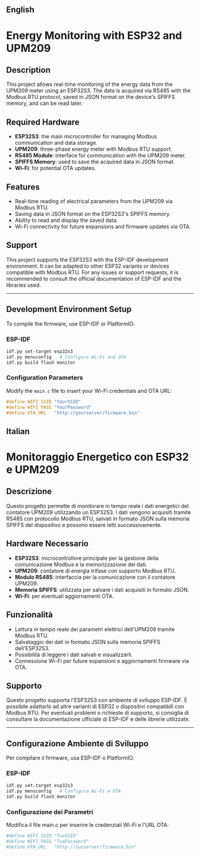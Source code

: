 ## English

# Energy Monitoring with ESP32 and UPM209

## Description

This project allows real-time monitoring of the energy data from the UPM209 meter using an ESP32S3. The data is acquired via RS485 with the Modbus RTU protocol, saved in JSON format on the device's SPIFFS memory, and can be read later.

## Required Hardware

- **ESP32S3**: the main microcontroller for managing Modbus communication and data storage.
- **UPM209**: three-phase energy meter with Modbus RTU support.
- **RS485 Module**: interface for communication with the UPM209 meter.
- **SPIFFS Memory**: used to save the acquired data in JSON format.
- **Wi-Fi**: for potential OTA updates.

## Features

- Real-time reading of electrical parameters from the UPM209 via Modbus RTU.
- Saving data in JSON format on the ESP32S3's SPIFFS memory.
- Ability to read and display the saved data.
- Wi-Fi connectivity for future expansions and firmware updates via OTA.

## Support

This project supports the ESP32S3 with the ESP-IDF development environment. It can be adapted to other ESP32 variants or devices compatible with Modbus RTU. For any issues or support requests, it is recommended to consult the official documentation of ESP-IDF and the libraries used.

---

## Development Environment Setup

To compile the firmware, use ESP-IDF or PlatformIO.

### ESP-IDF

```bash
idf.py set-target esp32s3
idf.py menuconfig   # Configure Wi-Fi and OTA
idf.py build flash monitor
```

### Configuration Parameters

Modify the `main.c` file to insert your Wi-Fi credentials and OTA URL:
```c
#define WIFI_SSID "YourSSID"
#define WIFI_PASS "YourPassword"
#define OTA_URL   "http://yourserver/firmware.bin"
```

## Italian
# Monitoraggio Energetico con ESP32 e UPM209

## Descrizione

Questo progetto permette di monitorare in tempo reale i dati energetici del contatore UPM209 utilizzando un ESP32S3. I dati vengono acquisiti tramite RS485 con protocollo Modbus RTU, salvati in formato JSON sulla memoria SPIFFS del dispositivo e possono essere letti successivamente.

## Hardware Necessario

- **ESP32S3**: microcontrollore principale per la gestione della comunicazione Modbus e la memorizzazione dei dati.
- **UPM209**: contatore di energia trifase con supporto Modbus RTU.
- **Modulo RS485**: interfaccia per la comunicazione con il contatore UPM209.
- **Memoria SPIFFS**: utilizzata per salvare i dati acquisiti in formato JSON.
- **Wi-Fi**: per eventuali aggiornamenti OTA.

## Funzionalità

- Lettura in tempo reale dei parametri elettrici dell'UPM209 tramite Modbus RTU.
- Salvataggio dei dati in formato JSON sulla memoria SPIFFS dell'ESP32S3.
- Possibilità di leggere i dati salvati e visualizzarli.
- Connessione Wi-Fi per future espansioni e aggiornamenti firmware via OTA.

## Supporto

Questo progetto supporta l'ESP32S3 con ambiente di sviluppo ESP-IDF. È possibile adattarlo ad altre varianti di ESP32 o dispositivi compatibili con Modbus RTU. Per eventuali problemi o richieste di supporto, si consiglia di consultare la documentazione ufficiale di ESP-IDF e delle librerie utilizzate.

---

## Configurazione Ambiente di Sviluppo

Per compilare il firmware, usa ESP-IDF o PlatformIO.

### ESP-IDF

```bash
idf.py set-target esp32s3
idf.py menuconfig   # Configura Wi-Fi e OTA
idf.py build flash monitor
```
### Configurazione dei Parametri

Modifica il file main.c per inserire le credenziali Wi-Fi e l'URL OTA:
```bash
#define WIFI_SSID "TuoSSID"
#define WIFI_PASS "TuaPassword"
#define OTA_URL   "http://tuoserver/firmware.bin"
```
